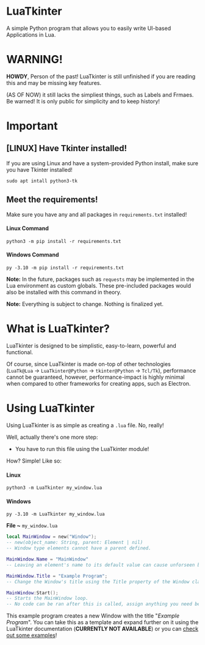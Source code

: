 # LuaTkinter
A simple Python program that allows you to easily write UI-based Applications in Lua.

# WARNING!
**HOWDY**, Person of the past! LuaTkinter is still unfinished if you are reading this and may be missing key features.

(AS OF NOW) it still lacks the simpliest things, such as Labels and Frmaes. Be warned! It is only public for simplicity and to keep history!

# Important

## [LINUX] Have Tkinter installed!
If you are using Linux and have a system-provided Python install, make sure you have Tkinter installed!

```commandline
sudo apt intall python3-tk
```

## Meet the requirements!
Make sure you have any and all packages in `requirements.txt` installed!

#### Linux Command
```commandline
python3 -m pip install -r requirements.txt
```
#### Windows Command
```commandline
py -3.10 -m pip install -r requirements.txt
```

**Note:** In the future, packages such as `requests` may be implemented in the Lua environment as custom globals. These pre-included packages would also be installed with this command in theory.

**Note:** Everything is subject to change. Nothing is finalized yet.

# What is LuaTkinter?
LuaTkinter is designed to be simplistic, easy-to-learn, powerful and functional.

Of course, since LuaTkinter is made on-top of other technologies (`LuaTk@Lua` -> `LuaTkinter@Python` -> `tkinter@Python` -> `Tcl/Tk`), performance cannot be guaranteed, however, performance-impact is highly minimal when compared to other frameworks for creating apps, such as Electron.

# Using LuaTkinter
Using LuaTkinter is as simple as creating  a `.lua` file. No, really!

Well, actually there's one more step:
- You have to run this file using the LuaTkinter module!

How? Simple! Like so:
#### Linux
```commandline
python3 -m LuaTkinter my_window.lua
```
#### Windows
```commandline
py -3.10 -m LuaTkinter my_window.lua
```

**File ~** `my_window.lua`
```lua
local MainWindow = new("Window");
-- new(object_name: String, parent: Element | nil)
-- Window type elements cannot have a parent defined.

MainWindow.Name = "MainWindow"
-- Leaving an element's name to its default value can cause unforseen behavior.

MainWindow.Title = "Example Program";
-- Change the Window's title using the Title property of the Window class.

MainWindow:Start();
-- Starts the MainWindow loop.
-- No code can be ran after this is called, assign anything you need before this.
```

This example program creates a new Window with the title "*Example Program*". You can take this as a template and expand further on it using the LuaTkinter documentation (**CURRENTLY NOT AVAILABLE**) or you can [check out some examples](https://github.com/ItsTato/LuaTkinter/tree/edge/Examples)!
